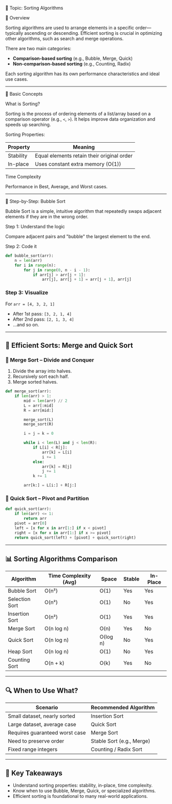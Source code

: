 

 📘 Topic: Sorting Algorithms

 🧠 Overview

Sorting algorithms are used to arrange elements in a specific order—typically ascending or descending. Efficient sorting is crucial in optimizing other algorithms, such as search and merge operations.

There are two main categories:

- **Comparison-based sorting** (e.g., Bubble, Merge, Quick)  
- **Non-comparison-based sorting** (e.g., Counting, Radix)

Each sorting algorithm has its own performance characteristics and ideal use cases.

---

 🔢 Basic Concepts

What is Sorting?

Sorting is the process of ordering elements of a list/array based on a comparison operator (e.g., `<`, `>`). It helps improve data organization and speeds up searching.

 Sorting Properties:

| Property   | Meaning                                   |
|------------|-------------------------------------------|
| Stability  | Equal elements retain their original order |
| In-place   | Uses constant extra memory (O(1))          |

 Time Complexity

Performance in Best, Average, and Worst cases.

---

 🧮 Step-by-Step: Bubble Sort

Bubble Sort is a simple, intuitive algorithm that repeatedly swaps adjacent elements if they are in the wrong order.

 Step 1: Understand the logic

Compare adjacent pairs and "bubble" the largest element to the end.

 Step 2: Code it

```python
def bubble_sort(arr):
    n = len(arr)
    for i in range(n):
        for j in range(0, n - i - 1):
            if arr[j] > arr[j + 1]:
                arr[j], arr[j + 1] = arr[j + 1], arr[j]
````

### Step 3: Visualize

For `arr = [4, 3, 2, 1]`

* After 1st pass: `[3, 2, 1, 4]`
* After 2nd pass: `[2, 1, 3, 4]`
* …and so on.

---

## 🚀 Efficient Sorts: Merge and Quick Sort

### 🔹 Merge Sort – Divide and Conquer

1. Divide the array into halves.
2. Recursively sort each half.
3. Merge sorted halves.

```python
def merge_sort(arr):
    if len(arr) > 1:
        mid = len(arr) // 2
        L = arr[:mid]
        R = arr[mid:]

        merge_sort(L)
        merge_sort(R)

        i = j = k = 0

        while i < len(L) and j < len(R):
            if L[i] < R[j]:
                arr[k] = L[i]
                i += 1
            else:
                arr[k] = R[j]
                j += 1
            k += 1

        arr[k:] = L[i:] + R[j:]
```

### 🔹 Quick Sort – Pivot and Partition

```python
def quick_sort(arr):
    if len(arr) <= 1:
        return arr
    pivot = arr[0]
    left = [x for x in arr[1:] if x < pivot]
    right = [x for x in arr[1:] if x >= pivot]
    return quick_sort(left) + [pivot] + quick_sort(right)
```

---

## 📊 Sorting Algorithms Comparison

| Algorithm      | Time Complexity (Avg) | Space    | Stable | In-Place |
| -------------- | --------------------- | -------- | ------ | -------- |
| Bubble Sort    | O(n²)                 | O(1)     | Yes    | Yes      |
| Selection Sort | O(n²)                 | O(1)     | No     | Yes      |
| Insertion Sort | O(n²)                 | O(1)     | Yes    | Yes      |
| Merge Sort     | O(n log n)            | O(n)     | Yes    | No       |
| Quick Sort     | O(n log n)            | O(log n) | No     | Yes      |
| Heap Sort      | O(n log n)            | O(1)     | No     | Yes      |
| Counting Sort  | O(n + k)              | O(k)     | Yes    | No       |

---

## 🔍 When to Use What?

| Scenario                       | Recommended Algorithm     |
| ------------------------------ | ------------------------- |
| Small dataset, nearly sorted   | Insertion Sort            |
| Large dataset, average case    | Quick Sort                |
| Requires guaranteed worst case | Merge Sort                |
| Need to preserve order         | Stable Sort (e.g., Merge) |
| Fixed range integers           | Counting / Radix Sort     |

---

## 🧩 Key Takeaways

* Understand sorting properties: stability, in-place, time complexity.
* Know when to use Bubble, Merge, Quick, or specialized algorithms.
* Efficient sorting is foundational to many real-world applications.

